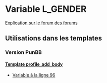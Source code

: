 # Variable L_GENDER
[Explication sur le forum des forums](http://forum.forumactif.com/t294113-listing-des-variables#L_GENDER)
## Utilisations dans les templates
### Version PunBB
#### [Template profile_add_body](punbb/profile_add_body.md)
* [Variable à la ligne 96](../punbb/profile_add_body.tpl#L96)
